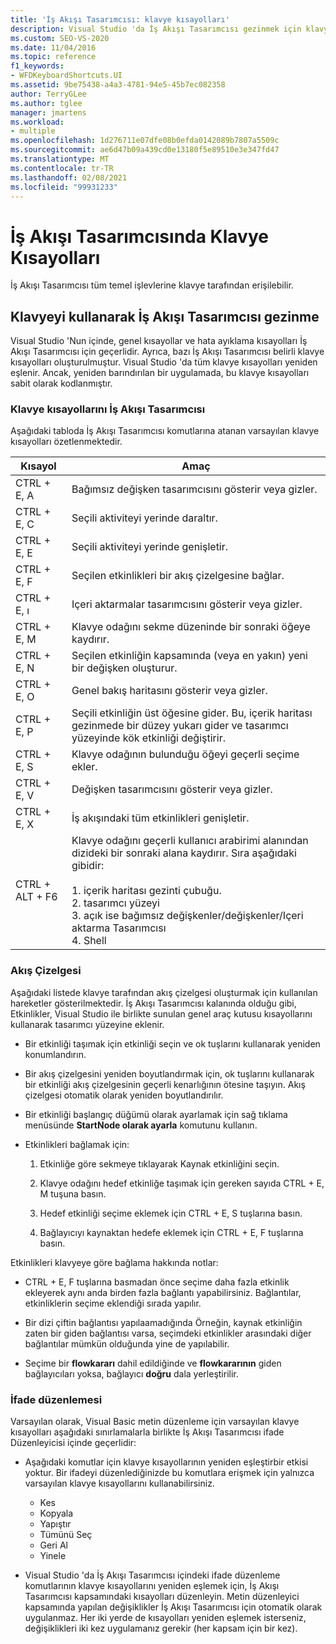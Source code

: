 ```yaml
---
title: 'İş Akışı Tasarımcısı: klavye kısayolları'
description: Visual Studio 'da İş Akışı Tasarımcısı gezinmek için klavyede kullanabileceğiniz çeşitli komutları öğrenin.
ms.custom: SEO-VS-2020
ms.date: 11/04/2016
ms.topic: reference
f1_keywords:
- WFDKeyboardShortcuts.UI
ms.assetid: 9be75438-a4a3-4781-94e5-45b7ec082358
author: TerryGLee
ms.author: tglee
manager: jmartens
ms.workload:
- multiple
ms.openlocfilehash: 1d276711e07dfe08b0efda0142089b7807a5509c
ms.sourcegitcommit: ae6d47b09a439cd0e13180f5e89510e3e347fd47
ms.translationtype: MT
ms.contentlocale: tr-TR
ms.lasthandoff: 02/08/2021
ms.locfileid: "99931233"
---
```

# <a name="keyboard-shortcuts-in-the-workflow-designer"></a>İş Akışı Tasarımcısında Klavye Kısayolları

İş Akışı Tasarımcısı tüm temel işlevlerine klavye tarafından erişilebilir.

## <a name="navigating-the-workflow-designer-using-the-keyboard"></a>Klavyeyi kullanarak İş Akışı Tasarımcısı gezinme

Visual Studio 'Nun içinde, genel kısayollar ve hata ayıklama kısayolları İş Akışı Tasarımcısı için geçerlidir. Ayrıca, bazı İş Akışı Tasarımcısı belirli klavye kısayolları oluşturulmuştur. Visual Studio 'da tüm klavye kısayolları yeniden eşlenir. Ancak, yeniden barındırılan bir uygulamada, bu klavye kısayolları sabit olarak kodlanmıştır.

### <a name="workflow-designer-keyboard-shortcuts"></a>Klavye kısayollarını İş Akışı Tasarımcısı

Aşağıdaki tabloda İş Akışı Tasarımcısı komutlarına atanan varsayılan klavye kısayolları özetlenmektedir.

|Kısayol|Amaç|
|-|-------------|
|CTRL + E, A|Bağımsız değişken tasarımcısını gösterir veya gizler.|
|CTRL + E, C|Seçili aktiviteyi yerinde daraltır.|
|CTRL + E, E|Seçili aktiviteyi yerinde genişletir.|
|CTRL + E, F|Seçilen etkinlikleri bir akış çizelgesine bağlar.|
|CTRL + E, ı|Içeri aktarmalar tasarımcısını gösterir veya gizler.|
|CTRL + E, M|Klavye odağını sekme düzeninde bir sonraki öğeye kaydırır.|
|CTRL + E, N|Seçilen etkinliğin kapsamında (veya en yakın) yeni bir değişken oluşturur.|
|CTRL + E, O|Genel bakış haritasını gösterir veya gizler.|
|CTRL + E, P|Seçili etkinliğin üst öğesine gider. Bu, içerik haritası gezinmede bir düzey yukarı gider ve tasarımcı yüzeyinde kök etkinliği değiştirir.|
|CTRL + E, S|Klavye odağının bulunduğu öğeyi geçerli seçime ekler.|
|CTRL + E, V|Değişken tasarımcısını gösterir veya gizler.|
|CTRL + E, X|İş akışındaki tüm etkinlikleri genişletir.|
|CTRL + ALT + F6|Klavye odağını geçerli kullanıcı arabirimi alanından dizideki bir sonraki alana kaydırır. Sıra aşağıdaki gibidir:<br /><br /> 1. içerik haritası gezinti çubuğu.<br />2. tasarımcı yüzeyi<br />3. açık ise bağımsız değişkenler/değişkenler/Içeri aktarma Tasarımcısı<br />4. Shell|

### <a name="flowchart"></a>Akış Çizelgesi

Aşağıdaki listede klavye tarafından akış çizelgesi oluşturmak için kullanılan hareketler gösterilmektedir. İş Akışı Tasarımcısı kalanında olduğu gibi, Etkinlikler, Visual Studio ile birlikte sunulan genel araç kutusu kısayollarını kullanarak tasarımcı yüzeyine eklenir.

- Bir etkinliği taşımak için etkinliği seçin ve ok tuşlarını kullanarak yeniden konumlandırın.

- Bir akış çizelgesini yeniden boyutlandırmak için, ok tuşlarını kullanarak bir etkinliği akış çizelgesinin geçerli kenarlığının ötesine taşıyın. Akış çizelgesi otomatik olarak yeniden boyutlandırılır.

- Bir etkinliği başlangıç düğümü olarak ayarlamak için sağ tıklama menüsünde **StartNode olarak ayarla** komutunu kullanın.

- Etkinlikleri bağlamak için:

    1. Etkinliğe göre sekmeye tıklayarak Kaynak etkinliğini seçin.

    2. Klavye odağını hedef etkinliğe taşımak için gereken sayıda CTRL + E, M tuşuna basın.

    3. Hedef etkinliği seçime eklemek için CTRL + E, S tuşlarına basın.

    4. Bağlayıcıyı kaynaktan hedefe eklemek için CTRL + E, F tuşlarına basın.

Etkinlikleri klavyeye göre bağlama hakkında notlar:

- CTRL + E, F tuşlarına basmadan önce seçime daha fazla etkinlik ekleyerek aynı anda birden fazla bağlantı yapabilirsiniz. Bağlantılar, etkinliklerin seçime eklendiği sırada yapılır.

- Bir dizi çiftin bağlantısı yapılaamadığında Örneğin, kaynak etkinliğin zaten bir giden bağlantısı varsa, seçimdeki etkinlikler arasındaki diğer bağlantılar mümkün olduğunda yine de yapılabilir.

- Seçime bir **flowkararı** dahil edildiğinde ve **flowkararının** giden bağlayıcıları yoksa, bağlayıcı **doğru** dala yerleştirilir.

### <a name="expression-editing"></a>İfade düzenlemesi

Varsayılan olarak, Visual Basic metin düzenleme için varsayılan klavye kısayolları aşağıdaki sınırlamalarla birlikte İş Akışı Tasarımcısı ifade Düzenleyicisi içinde geçerlidir:

- Aşağıdaki komutlar için klavye kısayollarının yeniden eşleştirbir etkisi yoktur. Bir ifadeyi düzenlediğinizde bu komutlara erişmek için yalnızca varsayılan klavye kısayollarını kullanabilirsiniz.

  - Kes
  - Kopyala
  - Yapıştır
  - Tümünü Seç
  - Geri Al
  - Yinele

- Visual Studio 'da İş Akışı Tasarımcısı içindeki ifade düzenleme komutlarının klavye kısayollarını yeniden eşlemek için, İş Akışı Tasarımcısı kapsamındaki kısayolları düzenleyin. Metin düzenleyici kapsamında yapılan değişiklikler İş Akışı Tasarımcısı için otomatik olarak uygulanmaz. Her iki yerde de kısayolları yeniden eşlemek isterseniz, değişiklikleri iki kez uygulamanız gerekir (her kapsam için bir kez).
